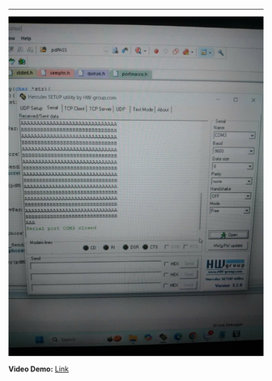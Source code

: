 
---
![alt text](image2.jpg)

**Video Demo:** [Link](https://drive.google.com/drive/folders/19U7jRkqjUVH6kjL8KimZb8kITfMR30vp?usp=sharing)


